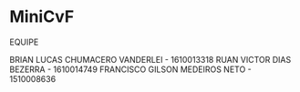 # MiniCvF

EQUIPE

BRIAN LUCAS CHUMACERO VANDERLEI - 1610013318
RUAN VICTOR DIAS BEZERRA - 1610014749
FRANCISCO GILSON MEDEIROS NETO - 1510008636
